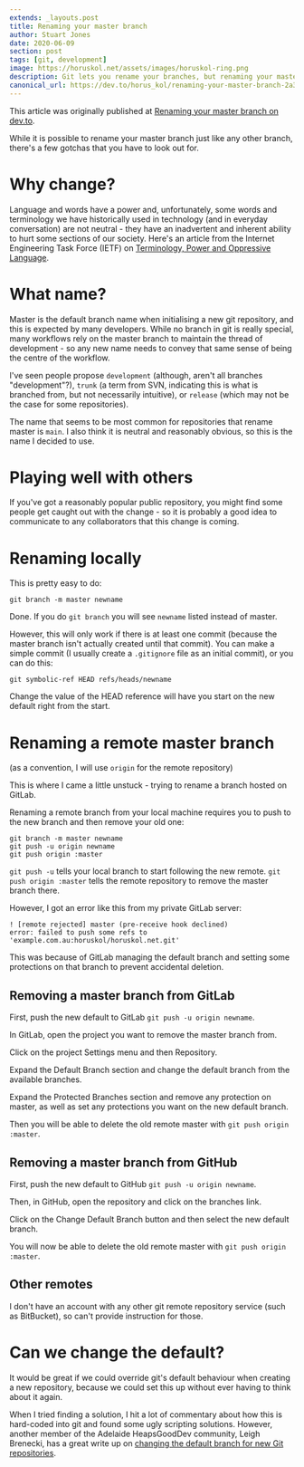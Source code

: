 ```yaml
---
extends: _layouts.post
title: Renaming your master branch 
author: Stuart Jones
date: 2020-06-09
section: post
tags: [git, development]
image: https://horuskol.net/assets/images/horuskol-ring.png
description: Git lets you rename your branches, but renaming your master branch can be tricky.
canonical_url: https://dev.to/horus_kol/renaming-your-master-branch-2a37
---
```


<aside>
    This article was originally published at 
    <a class="text-blue-700 visited:text-purple-700 hover:text-indigo-500 underline" href="https://dev.to/horus_kol/renaming-your-master-branch-2a37">Renaming your master branch on dev.to</a>.
</aside>

While it is possible to rename your master branch just like any other branch, there's a few gotchas that you have to look out for.

# Why change?

Language and words have a power and, unfortunately, some words and terminology we have historically used in technology (and in everyday conversation) are not neutral - they have an inadvertent and inherent ability to hurt some sections of our society. Here's an article from the Internet Engineering Task Force (IETF) on [Terminology, Power and Oppressive Language](https://tools.ietf.org/id/draft-knodel-terminology-00.html).

# What name?

Master is the default branch name when initialising a new git repository, and this is expected by many developers. While no branch in git is really special, many workflows rely on the master branch to maintain the thread of development - so any new name needs to convey that same sense of being the centre of the workflow.

I've seen people propose `development` (although, aren't all branches "development"?), `trunk` (a term from SVN, indicating this is what is branched from, but not necessarily intuitive), or `release` (which may not be the case for some repositories). 

The name that seems to be most common for repositories that rename master is `main`. I also think it is neutral and reasonably obvious, so this is the name I decided to use.

# Playing well with others

If you've got a reasonably popular public repository, you might find some people get caught out with the change - so it is probably a good idea to communicate to any collaborators that this change is coming.

# Renaming locally

This is pretty easy to do:

```
git branch -m master newname
```

Done. If you do `git branch` you will see `newname` listed instead of master.

However, this will only work if there is at least one commit (because the master branch isn't actually created until that commit). You can make a simple commit (I usually create a `.gitignore` file as an initial commit), or you can do this:

```
git symbolic-ref HEAD refs/heads/newname
``` 

Change the value of the HEAD reference will have you start on the new default right from the start.

# Renaming a remote master branch

(as a convention, I will use `origin` for the remote repository)

This is where I came a little unstuck - trying to rename a branch hosted on GitLab.

Renaming a remote branch from your local machine requires you to push to the new branch and then remove your old one:

```
git branch -m master newname
git push -u origin newname
git push origin :master
```

`git push -u` tells your local branch to start following the new remote. `git push origin :master` tells the remote repository to remove the master branch there.

However, I got an error like this from my private GitLab server:

```
! [remote rejected] master (pre-receive hook declined)
error: failed to push some refs to 'example.com.au:horuskol/horuskol.net.git'
```

This was because of GitLab managing the default branch and setting some protections on that branch to prevent accidental deletion.

## Removing a master branch from GitLab

First, push the new default to GitLab `git push -u origin newname`.

In GitLab, open the project you want to remove the master branch from.

Click on the project Settings menu and then Repository.

Expand the Default Branch section and change the default branch from the available branches.

Expand the Protected Branches section and remove any protection on master, as well as set any protections you want on the new default branch.

Then you will be able to delete the old remote master with `git push origin :master`.

## Removing a master branch from GitHub

First, push the new default to GitHub `git push -u origin newname`.

Then, in GitHub, open the repository and click on the branches link.

Click on the Change Default Branch button and then select the new default branch.

You will now be able to delete the old remote master with `git push origin :master`.

## Other remotes

I don't have an account with any other git remote repository service (such as BitBucket), so can't provide instruction for those.

# Can we change the default?

It would be great if we could override git's default behaviour when creating a new repository, because we could set this up without ever having to think about it again.

When I tried finding a solution, I hit a lot of commentary about how this is hard-coded into git and found some ugly scripting solutions. However, another member of the Adelaide HeapsGoodDev community, Leigh Brenecki, has a great write up on [changing the default branch for new Git repositories](https://leigh.net.au/writing/git-init-main/).